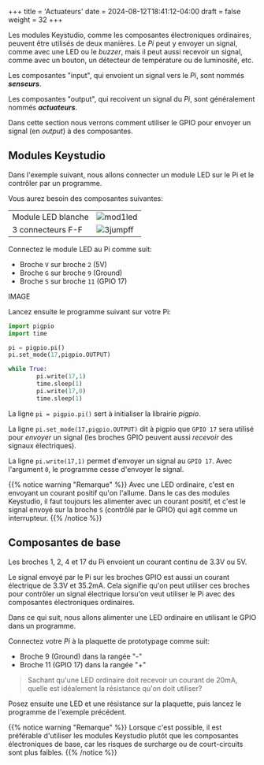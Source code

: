 +++
title = 'Actuateurs'
date = 2024-08-12T18:41:12-04:00
draft = false
weight = 32
+++

Les modules Keystudio, comme les composantes électroniques ordinaires, peuvent être utilisés de deux manières. Le *Pi* peut y envoyer un signal, comme avec une LED ou le *buzzer*, mais il peut aussi recevoir un signal, comme avec un bouton, un détecteur de température ou de luminosité, etc.

Les composantes "input", qui envoient un signal vers le *Pi*, sont nommés ***senseurs***.

Les composantes "output", qui recoivent un signal du *Pi*, sont généralement nommés ***actuateurs***.

Dans cette section nous verrons comment utiliser le GPIO pour envoyer un signal (en _output_) à des composantes.

## Modules Keystudio
Dans l'exemple suivant, nous allons connecter un module LED sur le Pi et le contrôler par un programme. 

Vous aurez besoin des composantes suivantes:

| | |
|:--|--|
| Module LED blanche | ![mod1led](/420-314/images/mod1led.png?width=150px) |
| 3 connecteurs F-F | ![3jumpff](/420-314/images/3jumpff.png?width=150px) |

Connectez le module LED au Pi comme suit:
+ Broche `V` sur broche `2` (5V)
+ Broche `G` sur broche `9` (Ground)
+ Broche `S` sur broche `11` (GPIO 17)

IMAGE

Lancez ensuite le programme suivant sur votre Pi:
```python
import pigpio
import time

pi = pigpio.pi()
pi.set_mode(17,pigpio.OUTPUT)

while True:
        pi.write(17,1)
        time.sleep(1)
        pi.write(17,0)
        time.sleep(1)
```

La ligne `pi = pigpio.pi()` sert à initialiser la librairie *pigpio*.

La ligne `pi.set_mode(17,pigpio.OUTPUT)` dit à pigpio que `GPIO 17` sera utilisé pour *envoyer* un signal (les broches GPIO peuvent aussi *recevoir* des signaux électriques).

La ligne `pi.write(17,1)` permet d'envoyer un signal au `GPIO 17`. Avec l'argument `0`, le programme cesse d'envoyer le signal.

{{% notice warning "Remarque" %}}
Avec une LED ordinaire, c'est en envoyant un courant positif qu'on l'allume. Dans le cas des modules Keystudio, il faut toujours les alimenter avec un courant positif, et c'est le signal envoyé sur la broche `S` (contrôlé par le GPIO) qui agit comme un interrupteur.
{{% /notice %}}


## Composantes de base
Les broches 1, 2, 4 et 17 du Pi envoient un courant continu de 3.3V ou 5V. 

Le signal envoyé par le Pi sur les broches GPIO est aussi un courant électrique de 3.3V et 35.2mA. Cela signifie qu'on peut utiliser ces broches pour contrôler un signal électrique lorsu'on veut utiliser le Pi avec des composantes électroniques ordinaires.

Dans ce qui suit, nous allons alimenter une LED ordinaire en utilisant le GPIO dans un programme.

Connectez votre _Pi_ à la plaquette de prototypage comme suit:
+ Broche 9 (Ground) dans la rangée "-"
+ Broche 11 (GPIO 17) dans la rangée "+"

> Sachant qu'une LED ordinaire doit recevoir un courant de 20mA, quelle est idéalement la résistance qu'on doit utiliser?

Posez ensuite une LED et une résistance sur la plaquette, puis lancez le programme de l'exemple précédent.

{{% notice warning "Remarque" %}}
Lorsque c'est possible, il est préférable d'utiliser les modules Keystudio plutôt que les composantes électroniques de base, car les risques de surcharge ou de court-circuits sont plus faibles.
{{% /notice %}}